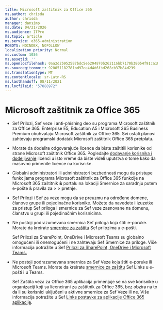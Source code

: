 ```yaml
---
title: Microsoft zaštitnik za Office 365
ms.author: chrisda
author: chrisda
manager: dansimp
ms.date: 04/21/2020
ms.audience: ITPro
ms.topic: article
ms.service: o365-administration
ROBOTS: NOINDEX, NOFOLLOW
localization_priority: Normal
ms.custom: 1036
ms.assetid: ''
ms.openlocfilehash: 0aa2d25952587bdc5e6294870b262116bb7170b38054f91ca1807ebb940ac031
ms.sourcegitcommit: 920051182781bd97ce4d4d6fbd268cb37b84d239
ms.translationtype: MT
ms.contentlocale: sr-Latn-RS
ms.lasthandoff: 08/11/2021
ms.locfileid: "57888972"
---
```

# <a name="microsoft-defender-for-office-365"></a>Microsoft zaštitnik za Office 365

- Sef Prilozi, Sef veze i anti-phishing deo su programa Microsoft zaštitnik za Office 365. Enterprise E5, Education A5 i Microsoft 365 Business Premium obuhvataju Microsoft zaštitnik za Office 365. Svi ostali planovi zahtevaju programski dodatak Microsoft zaštitnik Office 365 pretplatu.

- Morate da dodelite odgovarajuće licence da biste zaštitili korisnike od strane Microsoft zaštitnik Office 365. Pogledajte [dodavanje korisnika i dodeljivanje](https://docs.microsoft.com/microsoft-365/admin/add-users/add-users) licenci u isto vreme da biste videli uputstva o tome kako da masovno primenite licence na korisnike.

- Globalni administratori ili administratori bezbednosti mogu da pristupe funkcijama programa Microsoft zaštitnik za Office 365 funkcije na Microsoft 365 zaštitnik **&** portalu na lokaciji Smernice za saradnju putem e-pošte & pravila za \>  \> pretnje.

- Sef Prilozi i Sef za veze mogu da se preuzmu na određene domene, članove grupe ili pojedinačne korisnike. Možete da navedete i izuzetke za pristup Sef priloga i smernice za Sef veze zasnovane na domenu, članstvu u grupi ili pojedinačnim korisnicima.

- Ne postoji podrazumevana smernica Sef priloga koja štiti e-poruke. Morate da kreirate [smernice za zaštitu](https://docs.microsoft.com/microsoft-365/security/office-365-security/set-up-safe-attachments-policies) Sef prilozima u e-pošti.

  Sef Prilozi za SharePoint, OneDrive i Microsoft Teams su globalno omogućeni ili onemogućeni i ne zahtevaju Sef Smernice za priloge. Više informacija potražite u Sef [Prilozi za SharePoint, OneDrive i Microsoft Teams.](https://docs.microsoft.com/microsoft-365/security/office-365-security/mdo-for-spo-odb-and-teams)

- Ne postoji podrazumevana smernica za Sef Veze koja štiti e-poruke ili Microsoft Teams. Morate da kreirate [smernice za zaštitu](https://docs.microsoft.com/microsoft-365/security/office-365-security/set-up-safe-links-policies) Sef Links u e-pošti i u Teams.

  Sef Zaštita veza za Office 365 aplikacija primenjuje se na sve korisnike u organizaciji koji su licencirani za zaštitnik za Office 365, bez obzira na to da li su korisnici uključeni u aktivne smernice za Sef Veze ili ne. Više informacija potražite u Sef [Links postavke za aplikacije Office 365 aplikacije](https://docs.microsoft.com/microsoft-365/security/office-365-security/safe-links#safe-links-settings-for-office-365-apps).
